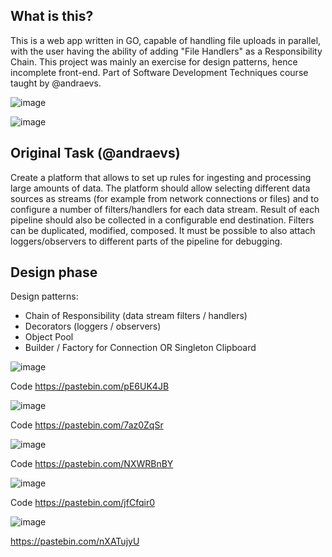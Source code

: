 ## What is this?
This is a web app written in GO, capable of handling file uploads in parallel, with the user having the ability of adding "File Handlers" as a Responsibility Chain. This project was mainly an exercise for design patterns, hence incomplete front-end. Part of Software Development Techniques course taught by @andraevs. 

![image](https://user-images.githubusercontent.com/44416281/202927867-52303446-18ef-4a5a-ac45-a2b4b065d4de.png)

![image](https://user-images.githubusercontent.com/44416281/202927941-539e974e-a9f6-497c-b670-146ed4c2724f.png)

## Original Task (@andraevs)
Create a platform that allows to set up rules for ingesting and processing large amounts of data. The platform should allow selecting different data sources as streams (for example from network connections or files) and to configure a number of filters/handlers for each data stream. Result of each pipeline should also be collected in a configurable end destination. Filters can be duplicated, modified, composed. It must be possible to also attach loggers/observers to different parts of the pipeline for debugging.

## Design phase

Design patterns:

- Chain of Responsibility (data stream filters / handlers)
- Decorators (loggers / observers)
- Object Pool
- Builder / Factory for Connection OR Singleton Clipboard

![image](https://user-images.githubusercontent.com/44416281/201999065-1661b143-e832-4892-af23-0a3d6f560ba8.png)

Code https://pastebin.com/pE6UK4JB

![image](https://user-images.githubusercontent.com/44416281/201999113-634ced36-d705-4d67-adc4-5e46d9afda88.png)

Code https://pastebin.com/7az0ZqSr

![image](https://user-images.githubusercontent.com/44416281/201999139-5bb5d3c7-223c-4984-821d-fe88dd804168.png)

Code https://pastebin.com/NXWRBnBY


![image](https://user-images.githubusercontent.com/44416281/201999210-08f063e6-fe8e-486a-a71b-39b25a745c83.png)


Code https://pastebin.com/jfCfqir0

![image](https://user-images.githubusercontent.com/44416281/201999247-44882db7-c9a0-4069-92f7-0754aabf21ec.png)


https://pastebin.com/nXATujyU
